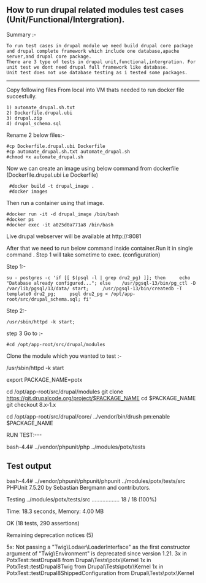 How to run drupal related modules test cases (Unit/Functional/Intergration).
-------------

Summary :-

    To run test cases in drupal module we need build drupal core package and drupal complete framework which include one database,apache server,and drupal core package.
    There are 3 type of tests in drupal unit,functional,intergration. For unit test we dont need drupal full framework like database.
    Unit test does not use database testing as i tested some packages.

*************************

Copy following files From local into VM thats needed to run docker file succesfully.

    1) automate_drupal.sh.txt
    2) Dockerfile.drupal.ubi
    3) drupal.zip
    4) drupal_schema.sql

Rename 2 below files:-

    #cp Dockerfile.drupal.ubi Dockerfile
    #cp automate_drupal.sh.txt automate_drupal.sh
    #chmod +x automate_drupal.sh


Now we can create an image  using below command from dockerfile (Dockerfile.drupal.ubi i.e Dockerfile)

     #docker build -t drupal_image .
     #docker images


Then run a container using that image.

    #docker run -it -d drupal_image /bin/bash
    #docker ps
    #docker exec -it a025d0a771a8 /bin/bash

Live drupal webserver will be available at http://<ip>:8081

After that we need to run below command inside container.Run it in single command . 
Step 1 will take sometime to exec. (configuration)

Step 1:- 

    su - postgres -c 'if [[ $(psql -l | grep dru2_pg) ]]; then     echo "Database already configured..."; else    /usr/pgsql-13/bin/pg_ctl -D /var/lib/pgsql/13/data/ start;     /usr/pgsql-13/bin/createdb -T template0 dru2_pg;     psql dru2_pg < /opt/app-root/src/drupal_schema.sql; fi'

Step 2:-

    /usr/sbin/httpd -k start;


step 3 Go to :-

    #cd /opt/app-root/src/drupal/modules

Clone the module which you wanted to test :-

/usr/sbin/httpd -k start

export PACKAGE_NAME=potx

cd /opt/app-root/src/drupal/modules
git clone  https://git.drupalcode.org/project/$PACKAGE_NAME
cd $PACKAGE_NAME
git checkout 8.x-1.x

cd /opt/app-root/src/drupal/core/
../vendor/bin/drush pm:enable $PACKAGE_NAME

RUN TEST:---

bash-4.4# ../vendor/phpunit/php ../modules/potx/tests

Test output
----------------

bash-4.4# ../vendor/phpunit/phpunit/phpunit ../modules/potx/tests/src
PHPUnit 7.5.20 by Sebastian Bergmann and contributors.

Testing ../modules/potx/tests/src
..................                                                18 / 18 (100%)

Time: 18.3 seconds, Memory: 4.00 MB

OK (18 tests, 290 assertions)

Remaining deprecation notices (5)

  5x: Not passing a "Twig\Lodaer\LoaderInterface" as the first constructor argument of "Twig\Environment" is deprecated since version 1.21.
    3x in PotxTest::testDrupal8 from Drupal\Tests\potx\Kernel
    1x in PotxTest::testDrupal8Twig from Drupal\Tests\potx\Kernel
    1x in PotxTest::testDrupal8ShippedConfiguration from Drupal\Tests\potx\Kernel